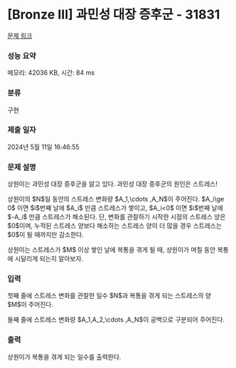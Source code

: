 # [Bronze III] 과민성 대장 증후군 - 31831 

[문제 링크](https://www.acmicpc.net/problem/31831) 

### 성능 요약

메모리: 42036 KB, 시간: 84 ms

### 분류

구현

### 제출 일자

2024년 5월 11일 16:46:55

### 문제 설명

<p>상원이는 과민성 대장 증후군을 앓고 있다. 과민성 대장 증후군의 원인은 스트레스!</p>

<p>상원이의 $N$일 동안의 스트레스 변화량 $A_1,\cdots ,A_N$이 주어진다. $A_i\ge 0$ 이면 $i$번째 날에 $A_i$ 만큼 스트레스가 쌓이고, $A_i<0$ 이면 $i$번째 날에 $-A_i$ 만큼 스트레스가 해소된다. 단, 변화를 관찰하기 시작한 시점의 스트레스 양은 $0$이며, 누적된 스트레스 양보다 해소하는 스트레스 양이 더 많을 경우 스트레스는 $0$이 될 때까지만 감소한다.</p>

<p>상원이는 스트레스가 $M$ 이상 쌓인 날에 복통을 겪게 될 때, 상원이가 며칠 동안 복통에 시달리게 되는지 알아보자.</p>

### 입력 

 <p>첫째 줄에 스트레스 변화를 관찰한 일수 $N$과 복통을 겪게 되는 스트레스의 양 $M$이 주어진다.</p>

<p>둘째 줄에 스트레스 변화량 $A_1,A_2,\cdots ,A_N$이 공백으로 구분되어 주어진다.</p>

### 출력 

 <p>상원이가 복통을 겪게 되는 일수를 출력한다.</p>

